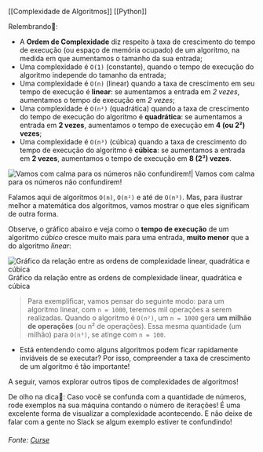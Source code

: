 [[Complexidade de Algoritmos]]
[[Python]]

Relembrando🧠:

- A **Ordem de Complexidade** diz respeito à taxa de crescimento do tempo de execução (ou espaço de memória ocupado) de um algoritmo, na medida em que aumentamos o tamanho da sua entrada;
- Uma complexidade é `O(1)` (constante), quando o tempo de execução do algoritmo independe do tamanho da entrada;
- Uma complexidade é `O(n)` (linear) quando a taxa de crescimento em seu tempo de execução é **linear**: se aumentamos a entrada em _2 vezes_, aumentamos o tempo de execução em _2 vezes_;
- Uma complexidade é `O(n²)` (quadrática) quando a taxa de crescimento do tempo de execução do algoritmo é **quadrática**: se aumentamos a entrada em **2 vezes**, aumentamos o tempo de execução em **4 (ou 2²) vezes**;
- Uma complexidade é `O(n³)` (cúbica) quando a taxa de crescimento do tempo de execução do algoritmo é **cúbica**: se aumentamos a entrada em **2 vezes**, aumentamos o tempo de execução em **8 (2³) vezes**.


![Vamos com calma para os números não confundirem!](https://content-assets.betrybe.com/prod/Vamos%20com%20calma%20para%20os%20n%C3%BAmeros%20n%C3%A3o%20confundirem!.gif)|
Vamos com calma para os números não confundirem!

Falamos aqui de algoritmos `O(n)`, `O(n²)` e até de `O(n³)`. Mas, para ilustrar melhor a matemática dos algoritmos, vamos mostrar o que eles significam de outra forma.

Observe, o gráfico abaixo e veja como o **tempo de execução** de um algoritmo _cúbico_ cresce muito mais para uma entrada, **muito menor** que a do algoritmo _linear_:

![Gráfico da relação entre as ordens de complexidade linear, quadrática e cúbica](https://content-assets.betrybe.com/prod/Gr%C3%A1fico%20da%20rela%C3%A7%C3%A3o%20entre%20as%20ordens%20de%20complexidade%20linear,%20quadr%C3%A1tica%20e%20c%C3%BAbica.png)
Gráfico da relação entre as ordens de complexidade linear, quadrática e cúbica

> Para exemplificar, vamos pensar do seguinte modo: para um algoritmo linear, com `n = 1000`, teremos mil operações a serem realizadas. Quando o algoritmo é `O(n²)`, um `n = 1000` gera **um milhão de operações** (ou n² de operações). Essa mesma quantidade (um milhão) para `O(n³)`, se atinge com `n = 100`.

- Está entendendo como alguns algoritmos podem ficar rapidamente inviáveis de se executar? Por isso, compreender a taxa de crescimento de um algoritmo é tão importante!

A seguir, vamos explorar outros tipos de complexidades de algoritmos!

De olho na dica👀: Caso você se confunda com a quantidade de números, rode exemplos na sua máquina contando o número de iterações! É uma excelente forma de visualizar a complexidade acontecendo. E não deixe de falar com a gente no Slack se algum exemplo estiver te confundindo!

###### Fonte: [Curse](https://app.betrybe.com/learn/course/5e938f69-6e32-43b3-9685-c936530fd326/module/290e715d-73e3-4b2d-a3c7-4fe113474070/section/1e72f959-dcab-4e2d-948b-6f6e5aef58ab/day/cb6a6831-db64-41b7-9197-6656dc970b75/lesson/4b991161-f07a-4281-87b9-38793e84db79)
